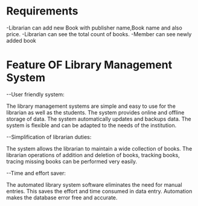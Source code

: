 # Requirements
-Librarian can add new Book with publisher name,Book name and also price.
-Librarian can see the total count of books.
-Member can see newly added book

# Feature OF Library Management System

--User friendly system:

The library management systems are simple and easy to use for the librarian as well as the students. The system provides online and offline storage of data. The system automatically updates and backups data. The system is flexible and can be adapted to the needs of the institution.

--Simplification of librarian duties:

The system allows the librarian to maintain a wide collection of books. The librarian operations of addition and deletion of books, tracking books, tracing missing books can be performed very easily.

--Time and effort saver:

The automated library system software eliminates the need for manual entries. This saves the effort and time consumed in data entry. Automation makes the database error free and accurate.
